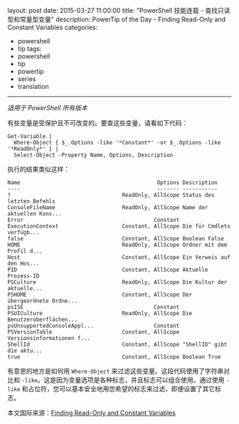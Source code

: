 layout: post
date: 2015-03-27 11:00:00
title: "PowerShell 技能连载 - 查找只读型和常量型变量"
description: PowerTip of the Day - Finding Read-Only and Constant Variables
categories:
- powershell
- tip
tags:
- powershell
- tip
- powertip
- series
- translation
---
_适用于 PowerShell 所有版本_

有些变量是受保护且不可改变的。要查这些变量，请看如下代码：

    Get-Variable |   
      Where-Object { $_.Options -like '*Constant*' -or $_.Options -like '*ReadOnly*' } |
      Select-Object -Property Name, Options, Description

执行的结果类似这样：

    Name                                           Options Description               
    ----                                           ------- -----------               
    ?                                   ReadOnly, AllScope Status des letzten Befehls
    ConsoleFileName                     ReadOnly, AllScope Name der aktuellen Kons...
    Error                                         Constant                           
    ExecutionContext                    Constant, AllScope Die für Cmdlets verfügb...
    false                               Constant, AllScope Boolean False             
    HOME                                ReadOnly, AllScope Ordner mit dem Profil d...
    Host                                Constant, AllScope Ein Verweis auf den Hos...
    PID                                 Constant, AllScope Aktuelle Prozess-ID       
    PSCulture                           ReadOnly, AllScope Die Kultur der aktuelle...
    PSHOME                              Constant, AllScope Der übergeordnete Ordne...
    psISE                                         Constant                           
    PSUICulture                         ReadOnly, AllScope Die Benutzeroberflächen...
    psUnsupportedConsoleAppl...                   Constant                           
    PSVersionTable                      Constant, AllScope Versionsinformationen f...
    ShellId                             Constant, AllScope "ShellID" gibt die aktu...
    true                                Constant, AllScope Boolean True            

有意思的地方是如何用 `Where-Object` 来过滤这些变量。这段代码使用了字符串对比和 `-like`。这是因为变量选项是各种标志，并且标志可以组合使用。通过使用 `-like` 和占位符，您可以基本安全地用您希望的标志来过滤，即便设置了其它标志。

<!--more-->
本文国际来源：[Finding Read-Only and Constant Variables](http://community.idera.com/powershell/powertips/b/tips/posts/finding-read-only-and-constant-variables)

